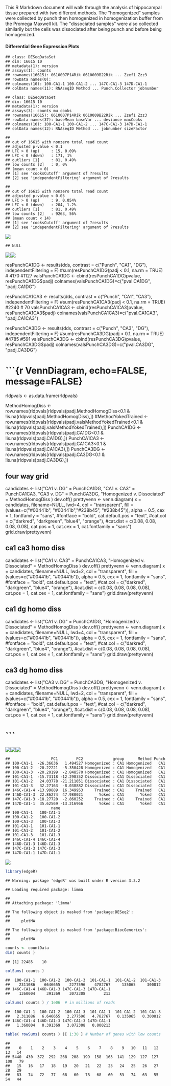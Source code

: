 This R Markdown document will walk through the analysis of hippocampal tissue prepared with two different methods. The "homogenized" samples were collected by punch then homogenized in homogenization buffer from the Promega Maxwell kit. The "dissociated samples" were also collected similarily but the cells was dissociated after being punch and before being homogenized.

#### Differential Gene Expression Plots

    ## class: DESeqDataSet 
    ## dim: 16615 10 
    ## metadata(1): version
    ## assays(1): counts
    ## rownames(16615): 0610007P14Rik 0610009B22Rik ... Zzef1 Zzz3
    ## rowData names(0):
    ## colnames(10): 100-CA1-1 100-CA1-2 ... 147C-CA1-3 147D-CA1-1
    ## colData names(11): RNAseqID Method ... Punch.Collector jobnumber

    ## class: DESeqDataSet 
    ## dim: 16615 10 
    ## metadata(1): version
    ## assays(3): counts mu cooks
    ## rownames(16615): 0610007P14Rik 0610009B22Rik ... Zzef1 Zzz3
    ## rowData names(37): baseMean baseVar ... deviance maxCooks
    ## colnames(10): 100-CA1-1 100-CA1-2 ... 147C-CA1-3 147D-CA1-1
    ## colData names(12): RNAseqID Method ... jobnumber sizeFactor

    ## 
    ## out of 16615 with nonzero total read count
    ## adjusted p-value < 0.1
    ## LFC > 0 (up)     : 15, 0.09% 
    ## LFC < 0 (down)   : 171, 1% 
    ## outliers [1]     : 81, 0.49% 
    ## low counts [2]   : 0, 0% 
    ## (mean count < 0)
    ## [1] see 'cooksCutoff' argument of ?results
    ## [2] see 'independentFiltering' argument of ?results

    ## 
    ## out of 16615 with nonzero total read count
    ## adjusted p-value < 0.05
    ## LFC > 0 (up)     : 9, 0.054% 
    ## LFC < 0 (down)   : 204, 1.2% 
    ## outliers [1]     : 81, 0.49% 
    ## low counts [2]   : 9263, 56% 
    ## (mean count < 14)
    ## [1] see 'cooksCutoff' argument of ?results
    ## [2] see 'independentFiltering' argument of ?results

![](../figures/CA1_hdccy/DifferentialGeneExpressionAnalysis-1.png)

    ## NULL

![](../figures/CA1_hdccy/DifferentialGeneExpressionAnalysis-2.png)![](../figures/CA1_hdccy/DifferentialGeneExpressionAnalysis-3.png)

resPunchCA1DG \<- results(dds, contrast = c("Punch", "CA1", "DG"), independentFiltering = F) \#sum(resPunchCA1DG\(padj < 0.1, na.rm = TRUE) # 4170 #1127 valsPunchCA1DG <- cbind(resPunchCA1DG\)pvalue, resPunchCA1DG$padj) colnames(valsPunchCA1DG)=c("pval.CA1DG", "padj.CA1DG")

resPunchCA1CA3 \<- results(dds, contrast = c("Punch", "CA1", "CA3"), independentFiltering = F) \#sum(resPunchCA1CA3\(padj < 0.1, na.rm = TRUE) #2240 # 70 valsPunchCA1CA3 <- cbind(resPunchCA1CA3\)pvalue, resPunchCA1CA3$padj) colnames(valsPunchCA1CA3)=c("pval.CA1CA3", "padj.CA1CA3")

resPunchCA3DG \<- results(dds, contrast = c("Punch", "CA3", "DG"), independentFiltering = F) \#sum(resPunchCA3DG\(padj < 0.1, na.rm = TRUE) #4785 #591 valsPunchCA3DG <- cbind(resPunchCA3DG\)pvalue, resPunchCA3DG$padj) colnames(valsPunchCA3DG)=c("pval.CA3DG", "padj.CA3DG")

\`\`\`{r VennDiagram, echo=FALSE, message=FALSE}
================================================

rldpvals \<- as.data.frame(rldpvals)

MethodHomogDiss \<- row.names(rldpvals[rldpvals\(padj.MethodHomogDiss<0.1 & !is.na(rldpvals\)padj.MethodHomogDiss),]) \#MethodYokedTrained \<- row.names(rldpvals[rldpvals\(padj.valsMethodYokedTrained<0.1 & !is.na(rldpvals\)padj.valsMethodYokedTrained),]) PunchCA1DG \<- row.names(rldpvals[rldpvals\(padj.CA1DG<0.1 & !is.na(rldpvals\)padj.CA1DG),]) PunchCA1CA3 \<- row.names(rldpvals[rldpvals\(padj.CA1CA3<0.1 & !is.na(rldpvals\)padj.CA1CA3),]) PunchCA3DG \<- row.names(rldpvals[rldpvals\(padj.CA3DG<0.1 & !is.na(rldpvals\)padj.CA3DG),])

four way grid
-------------

candidates \<- list("CA1 v. DG" = PunchCA1DG, "CA1 v. CA3" = PunchCA1CA3, "CA3 v. DG" = PunchCA3DG, "Homogenized v. Dissociated" = MethodHomogDiss ) dev.off() prettyvenn \<- venn.diagram( x = candidates, filename=NULL, lwd=4, col = "transparent", fill = (values=c("\#00441b", "\#00441b","\#238b45", "\#238b45")), alpha = 0.5, cex = 1, fontfamily = "sans", \#fontface = "bold", cat.default.pos = "text", \#cat.col = c("darkred", "darkgreen", "blue4", "orange"), \#cat.dist = c(0.08, 0.08, 0.08, 0.08), cat.pos = 1, cat.cex = 1, cat.fontfamily = "sans") grid.draw(prettyvenn)

ca1 ca3 homo diss
-----------------

candidates \<- list("CA1 v. CA3" = PunchCA1CA3, "Homogenized v. Dissociated" = MethodHomogDiss ) dev.off() prettyvenn \<- venn.diagram( x = candidates, filename=NULL, lwd=2, col = "transparent", fill = (values=c("\#00441b", "\#00441b")), alpha = 0.5, cex = 1, fontfamily = "sans", \#fontface = "bold", cat.default.pos = "text", \#cat.col = c("darkred", "darkgreen", "blue4", "orange"), \#cat.dist = c(0.08, 0.08, 0.08, 0.08), cat.pos = 1, cat.cex = 1, cat.fontfamily = "sans") grid.draw(prettyvenn)

ca1 dg homo diss
----------------

candidates \<- list("CA1 v. DG" = PunchCA1DG, "Homogenized v. Dissociated" = MethodHomogDiss ) dev.off() prettyvenn \<- venn.diagram( x = candidates, filename=NULL, lwd=4, col = "transparent", fill = (values=c("\#00441b", "\#00441b")), alpha = 0.5, cex = 1, fontfamily = "sans", \#fontface = "bold", cat.default.pos = "text", \#cat.col = c("darkred", "darkgreen", "blue4", "orange"), \#cat.dist = c(0.08, 0.08, 0.08, 0.08), cat.pos = 1, cat.cex = 1, cat.fontfamily = "sans") grid.draw(prettyvenn)

ca3 dg homo diss
----------------

candidates \<- list("CA3 v. DG" = PunchCA3DG, "Homogenized v. Dissociated" = MethodHomogDiss ) dev.off() prettyvenn \<- venn.diagram( x = candidates, filename=NULL, lwd=2, col = "transparent", fill = (values=c("\#00441b", "\#00441b")), alpha = 0.5, cex = 1, fontfamily = "sans", \#fontface = "bold", cat.default.pos = "text", \#cat.col = c("darkred", "darkgreen", "blue4", "orange"), \#cat.dist = c(0.08, 0.08, 0.08, 0.08), cat.pos = 1, cat.cex = 1, cat.fontfamily = "sans") grid.draw(prettyvenn)

\`\`\`
======

![](../figures/CA1_hdccy/Heatmap100DEgenes-1.png)![](../figures/CA1_hdccy/Heatmap100DEgenes-2.png)![](../figures/CA1_hdccy/Heatmap100DEgenes-3.png)

    ##                  PC1        PC2             group      Method Punch
    ## 100-CA1-1  -26.36636   1.494527 Homogenized : CA1 Homogenized   CA1
    ## 100-CA1-2  -20.22221  -5.350428 Homogenized : CA1 Homogenized   CA1
    ## 100-CA1-3  -20.20199  -2.848570 Homogenized : CA1 Homogenized   CA1
    ## 101-CA1-1  -15.73118 -12.298352 Dissociated : CA1 Dissociated   CA1
    ## 101-CA1-2   24.03778 -21.211051 Dissociated : CA1 Dissociated   CA1
    ## 101-CA1-3   32.27163  -8.038882 Dissociated : CA1 Dissociated   CA1
    ## 146C-CA1-4 -13.99889  16.349953     Trained : CA1     Trained   CA1
    ## 146D-CA1-3  22.86274  47.980021       Yoked : CA1       Yoked   CA1
    ## 147C-CA1-3 -18.27720  -2.860252     Trained : CA1     Trained   CA1
    ## 147D-CA1-1  35.62569 -13.216966       Yoked : CA1       Yoked   CA1
    ##                  name
    ## 100-CA1-1   100-CA1-1
    ## 100-CA1-2   100-CA1-2
    ## 100-CA1-3   100-CA1-3
    ## 101-CA1-1   101-CA1-1
    ## 101-CA1-2   101-CA1-2
    ## 101-CA1-3   101-CA1-3
    ## 146C-CA1-4 146C-CA1-4
    ## 146D-CA1-3 146D-CA1-3
    ## 147C-CA1-3 147C-CA1-3
    ## 147D-CA1-1 147D-CA1-1

![](../figures/CA1_hdccy/PCA-1.png)

``` r
library(edgeR)
```

    ## Warning: package 'edgeR' was built under R version 3.3.2

    ## Loading required package: limma

    ## 
    ## Attaching package: 'limma'

    ## The following object is masked from 'package:DESeq2':
    ## 
    ##     plotMA

    ## The following object is masked from 'package:BiocGenerics':
    ## 
    ##     plotMA

``` r
counts <- countData
dim( counts )
```

    ## [1] 22485    10

``` r
colSums( counts )
```

    ##  100-CA1-1  100-CA1-2  100-CA1-3  101-CA1-1  101-CA1-2  101-CA1-3 
    ##    2311086    6646655    2277596    4782767     135065     300812 
    ## 146C-CA1-4 146D-CA1-3 147C-CA1-3 147D-CA1-1 
    ##    1360004     391369    3072308        213

``` r
colSums( counts ) / 1e06  # in millions of reads
```

    ##  100-CA1-1  100-CA1-2  100-CA1-3  101-CA1-1  101-CA1-2  101-CA1-3 
    ##   2.311086   6.646655   2.277596   4.782767   0.135065   0.300812 
    ## 146C-CA1-4 146D-CA1-3 147C-CA1-3 147D-CA1-1 
    ##   1.360004   0.391369   3.072308   0.000213

``` r
table( rowSums( counts ) )[ 1:30 ] # Number of genes with low counts
```

    ## 
    ##    0    1    2    3    4    5    6    7    8    9   10   11   12   13   14 
    ## 5440  430  372  292  268  208  199  158  163  141  129  127  127  108   79 
    ##   15   16   17   18   19   20   21   22   23   24   25   26   27   28   29 
    ##   83   74   72   77   68   60   78   68   60   53   74   63   55   54   44
